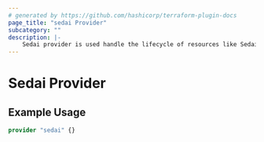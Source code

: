 ```yaml
---
# generated by https://github.com/hashicorp/terraform-plugin-docs
page_title: "sedai Provider"
subcategory: ""
description: |-
    Sedai provider is used handle the lifecycle of resources like Sedai account and Sedai monitoring provider  
---
```


# Sedai Provider



## Example Usage

```terraform
provider "sedai" {}
```
